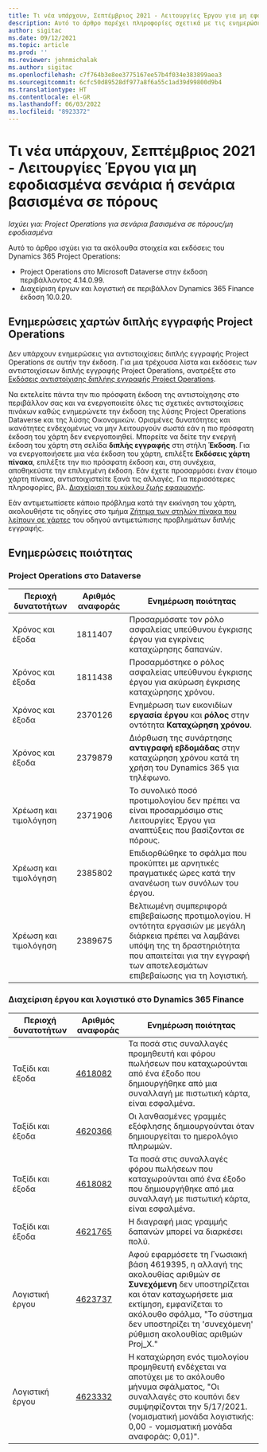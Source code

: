 ```yaml
---
title: Τι νέα υπάρχουν, Σεπτέμβριος 2021 - Λειτουργίες Έργου για μη εφοδιασμένα σενάρια ή σενάρια βασισμένα σε πόρους
description: Αυτό το άρθρο παρέχει πληροφορίες σχετικά με τις ενημερώσεις ποιότητας που είναι διαθέσιμες στην έκδοση Σεπτεμβρίου 2021 του Project Operations για σενάρια βασισμένα σε πόρους/μη εφοδιασμένα.
author: sigitac
ms.date: 09/12/2021
ms.topic: article
ms.prod: ''
ms.reviewer: johnmichalak
ms.author: sigitac
ms.openlocfilehash: c7f764b3e8ee3775167ee57b4f034e383899aea3
ms.sourcegitcommit: 6cfc50d89528df977a8f6a55c1ad39d99800d9b4
ms.translationtype: HT
ms.contentlocale: el-GR
ms.lasthandoff: 06/03/2022
ms.locfileid: "8923372"
---
```

# <a name="whats-new-september-2021---project-operations-for-resourcenon-stocked-based-scenarios"></a>Τι νέα υπάρχουν, Σεπτέμβριος 2021 - Λειτουργίες Έργου για μη εφοδιασμένα σενάρια ή σενάρια βασισμένα σε πόρους

*Ισχύει για: Project Operations για σενάρια βασισμένα σε πόρους/μη εφοδιασμένα*

Αυτό το άρθρο ισχύει για τα ακόλουθα στοιχεία και εκδόσεις του Dynamics 365 Project Operations:

   - Project Operations στο Microsoft Dataverse στην έκδοση περιβάλλοντος 4.14.0.99.
   - Διαχείριση έργων και λογιστική σε περιβάλλον Dynamics 365 Finance έκδοση 10.0.20.

## <a name="project-operations-dual-write-maps-updates"></a>Ενημερώσεις χαρτών διπλής εγγραφής Project Operations

Δεν υπάρχουν ενημερώσεις για αντιστοιχίσεις διπλής εγγραφής Project Operations σε αυτήν την έκδοση. Για μια τρέχουσα λίστα και εκδόσεις των αντιστοιχίσεων διπλής εγγραφής Project Operations, ανατρέξτε στο [Εκδόσεις αντιστοίχισης διπλήης εγγραφής Project Operations](../environment/resource-dual-write-maps.md).

Να εκτελείτε πάντα την πιο πρόσφατη έκδοση της αντιστοίχησης στο περιβάλλον σας και να ενεργοποιείτε όλες τις σχετικές αντιστοιχίσεις πινάκων καθώς ενημερώνετε την έκδοση της λύσης Project Operations Dataverse και της λύσης Οικονομικών. Ορισμένες δυνατότητες και ικανότητες ενδεχομένως να μην λειτουργούν σωστά εάν η πιο πρόσφατη έκδοση του χάρτη δεν ενεργοποιηθεί. Μπορείτε να δείτε την ενεργή έκδοση του χάρτη στη σελίδα **διπλής εγγραφής** στη στήλη **Έκδοση**. Για να ενεργοποιήσετε μια νέα έκδοση του χάρτη, επιλέξτε **Εκδόσεις χάρτη πίνακα**, επιλέξτε την πιο πρόσφατη έκδοση και, στη συνέχεια, αποθηκεύστε την επιλεγμένη έκδοση. Εάν έχετε προσαρμόσει έναν έτοιμο χάρτη πίνακα, αντιστοιχιστείτε ξανά τις αλλαγές. Για περισσότερες πληροφορίες, βλ. [Διαχείριση του κύκλου ζωής εφαρμογής](/dynamics365/fin-ops-core/dev-itpro/data-entities/dual-write/app-lifecycle-management).

Εάν αντιμετωπίσετε κάποιο πρόβλημα κατά την εκκίνηση του χάρτη, ακολουθήστε τις οδηγίες στο τμήμα [Ζήτημα των στηλών πίνακα που λείπουν σε χάρτες](/dynamics365/fin-ops-core/dev-itpro/data-entities/dual-write/dual-write-troubleshooting-finops-upgrades#missing-table-columns-issue-on-maps) του οδηγού αντιμετώπισης προβλημάτων διπλής εγγραφής.

## <a name="quality-updates"></a>Ενημερώσεις ποιότητας

### <a name="project-operations-on-dataverse"></a>Project Operations στο Dataverse

| **Περιοχή δυνατοτήτων** | **Αριθμός αναφοράς** | **Ενημέρωση ποιότητας** |
| --- | --- | --- |
| Χρόνος και έξοδα | 1811407 | Προσαρμόσατε τον ρόλο ασφαλείας υπεύθυνου έγκρισης έργου για εγκρίνεις καταχώρησης δαπανών. |
| Χρόνος και έξοδα | 1811438 | Προσαρμόστηκε ο ρόλος ασφαλείας υπεύθυνου έγκρισης έργου για ακύρωση έγκρισης καταχώρησης χρόνου. |
| Χρόνος και έξοδα | 2370126 | Ενημέρωση των εικονιδίων **εργασία έργου** και **ρόλος** στην οντότητα **Καταχώρηση χρόνου**. |
| Χρόνος και έξοδα | 2379879 | Διόρθωση της συνάρτησης **αντιγραφή εβδομάδας** στην καταχώρηση χρόνου κατά τη χρήση του Dynamics 365 για τηλέφωνο. |
| Χρέωση και τιμολόγηση | 2371906 | Το συνολικό ποσό προτιμολογίου δεν πρέπει να είναι προσαρμόσιμο στις Λειτουργίες Έργου για αναπτύξεις που βασίζονται σε πόρους. |
| Χρέωση και τιμολόγηση | 2385802 | Επιδιορθώθηκε το σφάλμα που προκύπτει με αρνητικές πραγματικές ώρες κατά την ανανέωση των συνόλων του έργου. |
| Χρέωση και τιμολόγηση | 2389675 | Βελτιωμένη συμπεριφορά επιβεβαίωσης προτιμολογίου. Η οντότητα εργασιών με μεγάλη διάρκεια πρέπει να λαμβάνει υπόψη της τη δραστηριότητα που απαιτείται για την εγγραφή των αποτελεσμάτων επιβεβαίωσης για τη λογιστική. |

### <a name="project-management-and-accounting-in-dynamics-365-finance"></a>Διαχείριση έργου και λογιστικό στο Dynamics 365 Finance

| Περιοχή δυνατοτήτων | Αριθμός αναφοράς | Ενημέρωση ποιότητας |
| --- | --- | --- |
| Ταξίδι και έξοδα | [4618082](https://fix.lcs.dynamics.com/Issue/Details?kb=4618082&amp;bugId=583101&amp;dbType=3&amp;qc=9c85ac8ca1e5e9cd07fac9e9aa2cb0914724e28b86ad3339dacf7741f554c605) | Τα ποσά στις συναλλαγές προμηθευτή και φόρου πωλήσεων που καταχωρούνται από ένα έξοδο που δημιουργήθηκε από μια συναλλαγή με πιστωτική κάρτα, είναι εσφαλμένα. |
| Ταξίδι και έξοδα | [4620366](https://fix.lcs.dynamics.com/Issue/Details?kb=4620366&amp;bugId=579485&amp;dbType=3&amp;qc=e864789bd95505ea624c537d585bf113c2de60b97c88439d44693dbd85aa8e92) | Οι λανθασμένες γραμμές εξόφλησης δημιουργούνται όταν δημιουργείται το ημερολόγιο πληρωμών. |
| Ταξίδι και έξοδα | [4618082](https://fix.lcs.dynamics.com/Issue/Details?kb=4618082&amp;bugId=583101&amp;dbType=3&amp;qc=9c85ac8ca1e5e9cd07fac9e9aa2cb0914724e28b86ad3339dacf7741f554c605) | Τα ποσά στις συναλλαγές φόρου πωλήσεων που καταχωρούνται από ένα έξοδο που δημιουργήθηκε από μια συναλλαγή με πιστωτική κάρτα, είναι εσφαλμένα. |
| Ταξίδι και έξοδα | [4621765](https://fix.lcs.dynamics.com/Issue/Details?kb=4621765&amp;bugId=587306&amp;dbType=3&amp;qc=6fbfad0123d4e95eaf8d5a5a2f6c354577c991b7905c852ab02d1f94e728a876) | Η διαγραφή μιας γραμμής δαπανών μπορεί να διαρκέσει πολύ. |
| Λογιστική έργου | [4623737](https://fix.lcs.dynamics.com/Issue/Details?kb=4623737&amp;bugId=598109&amp;dbType=3&amp;qc=4101fc5865201e21815299f2ff11ae46d5d5370510868df86c25ee09a8ca1a0c) | Αφού εφαρμόσετε τη Γνωσιακή βάση 4619395, η αλλαγή της ακολουθίας αριθμών σε **Συνεχόμενη** δεν υποστηρίζεται και όταν καταχωρήσετε μια εκτίμηση, εμφανίζεται το ακόλουθο σφάλμα, "Το σύστημα δεν υποστηρίζει τη 'συνεχόμενη' ρύθμιση ακολουθίας αριθμών Proj_X." |
| Λογιστική έργου | [4623332](https://fix.lcs.dynamics.com/Issue/Details?kb=4623332&amp;bugId=586034&amp;dbType=3&amp;qc=2f64bb1977c4a9c9dd2ce9de7e72230b86eca14b6295c5bbfb614ea97ad81caf) | Η καταχώρηση ενός τιμολογίου προμηθευτή ενδέχεται να αποτύχει με το ακόλουθο μήνυμα σφάλματος, "Οι συναλλαγές στο κουπόνι δεν συμψηφίζονται την 5/17/2021. (νομισματική μονάδα λογιστικής: 0,00 - νομισματική μονάδα αναφοράς: 0,01)". |
